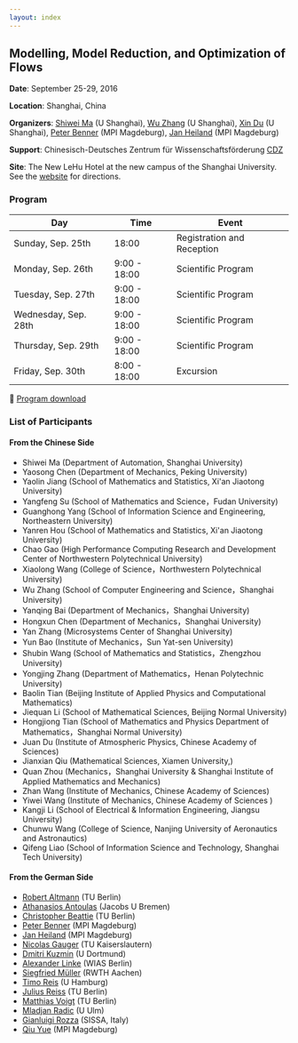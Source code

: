 ```yaml
---
layout: index
---
```


Modelling, Model Reduction, and Optimization of Flows
---

**Date**: September 25-29, 2016 

**Location**: Shanghai, China

**Organizers**: [Shiwei Ma](http://en.shu.edu.cn/Default.aspx?tabid=23625) (U Shanghai), [Wu Zhang](http://www.hpcc.shu.edu.cn/Portals/283/people/zhangwu.html) (U Shanghai), [Xin Du](http://en.shu.edu.cn/Default.aspx?tabid=23625) (U Shanghai), [Peter Benner](http://www.mpi-magdeburg.mpg.de/mitarbeiter/26532/15020) (MPI Magdeburg), [Jan Heiland](http://www.mpi-magdeburg.mpg.de/mitarbeiter/29457/834708) (MPI Magdeburg)

**Support**: Chinesisch-Deutsches Zentrum für Wissenschaftsförderung [CDZ](http://www.sinogermanscience.org.cn/de/index.html)

**Site**: The New LeHu Hotel at the new campus of the Shanghai University. See the [website](http://www.lhljt.shu.edu.cn/Default.aspx?tabid=31586) for directions.

### Program

| Day | Time | Event |
| ------- | ------ | ------- |
| Sunday, Sep. 25th | 18:00 | Registration and Reception |
| Monday, Sep. 26th | 9:00 - 18:00 | Scientific Program |
| Tuesday, Sep. 27th | 9:00 - 18:00 | Scientific Program |
| Wednesday, Sep. 28th | 9:00 - 18:00 | Scientific Program |
| Thursday, Sep. 29th | 9:00 - 18:00 | Scientific Program |
| Friday, Sep. 30th | 8:00 - 18:00 | Excursion |

:memo: [Program download](mmof2016.pdf)

### List of Participants

<h4> From the Chinese Side </h4>

 * Shiwei Ma (Department of Automation, Shanghai University)
 * Yaosong Chen (Department of Mechanics, Peking University)
 * Yaolin Jiang (School of Mathematics and Statistics, Xi'an Jiaotong University)
 * Yangfeng Su (School of Mathematics and Science，Fudan University)
 * Guanghong Yang (School of Information Science and Engineering, Northeastern University)
 * Yanren Hou (School of Mathematics and Statistics, Xi'an Jiaotong University)
 * Chao Gao (High Performance Computing Research and Development Center of Northwestern Polytechnical University)
 * Xiaolong Wang (College of Science，Northwestern Polytechnical University)
 * Wu Zhang (School of Computer Engineering and Science，Shanghai University)
 * Yanqing Bai (Department of Mechanics，Shanghai University)
 * Hongxun Chen (Department of Mechanics，Shanghai University)
 * Yan Zhang (Microsystems Center of Shanghai University)
 * Yun Bao (Institute of Mechanics，Sun Yat-sen University)
 * Shubin Wang (School of Mathematics and Statistics，Zhengzhou University)
 * Yongjing Zhang (Department of Mathematics，Henan Polytechnic University)
 * Baolin Tian (Beijing Institute of Applied Physics and Computational Mathematics)
 * Jiequan Li (School of Mathematical Sciences, Beijing Normal University)
 * Hongjiong Tian (School of Mathematics and Physics Department of Mathematics，Shanghai Normal University)
 * Juan Du (Institute of Atmospheric Physics, Chinese Academy of Sciences)
 * Jianxian Qiu (Mathematical Sciences, Xiamen University,)
 * Quan Zhou (Mechanics，Shanghai University & Shanghai Institute of Applied Mathematics and Mechanics)
 * Zhan Wang (Institute of Mechanics, Chinese Academy of Sciences)
 * Yiwei Wang (Institute of Mechanics, Chinese Academy of Sciences )
 * Kangji Li (School of Electrical & Information Engineering, Jiangsu University)
 * Chunwu Wang (College of Science, Nanjing University of Aeronautics and Astronautics)
 * Qifeng Liao (School of Information Science and Technology, Shanghai Tech University)

<h4> From the German Side </h4>

 * [Robert Altmann](https://www.math.tu-berlin.de/fachgebiete_ag_modnumdiff/fg_numerische_mathematik/v-menue/mitarbeiter/robert_altmann/home/) (TU Berlin)
 * [Athanasios Antoulas](https://www.jacobs-university.de/directory/aantoulas) (Jacobs U Bremen)
 * [Christopher Beattie](https://www.math.vt.edu/people/beattie/research/Research_Interests.html) (TU Berlin)
 * [Peter Benner](http://www.mpi-magdeburg.mpg.de/mitarbeiter/26532/15020) (MPI Magdeburg)
 * [Jan Heiland](http://www.mpi-magdeburg.mpg.de/mitarbeiter/29457/834708) (MPI Magdeburg)
 * [Nicolas Gauger](http://www.scicomp.uni-kl.de/team/gauger/) (TU Kaiserslautern)
 * [Dmitri Kuzmin](http://www.mathematik.uni-dortmund.de/de/personen/person/Dmitri+Kuzmin.html) (U Dortmund)
 * [Alexander Linke](http://www.wias-berlin.de/~linke/) (WIAS Berlin)
 * [Siegfried M&uuml;ller](https://www.igpm.rwth-aachen.de/personen/mueller) (RWTH Aachen)
 * [Timo Reis](http://www.math.uni-hamburg.de/home/reis/index.html.en) (U Hamburg)
 * [Julius Reiss](http://www.cfd.tu-berlin.de/~reiss/) (TU Berlin)
 * [Matthias Voigt](http://www.math.tu-berlin.de/fachgebiete_ag_modnumdiff/fg_numerische_mathematik/v_menue/mitarbeiter/matthias_voigt/home/) (TU Berlin)
 * [Mladjan Radic](https://www.uni-ulm.de/en/mawi/mawi-numerik/forschung/) (U Ulm)
 * [Gianluigi Rozza](http://www.math.sissa.it/users/gianluigi-rozza) (SISSA, Italy)
 * [Qiu Yue](http://www.mpi-magdeburg.mpg.de/employees/47281/823076) (MPI Magdeburg)

